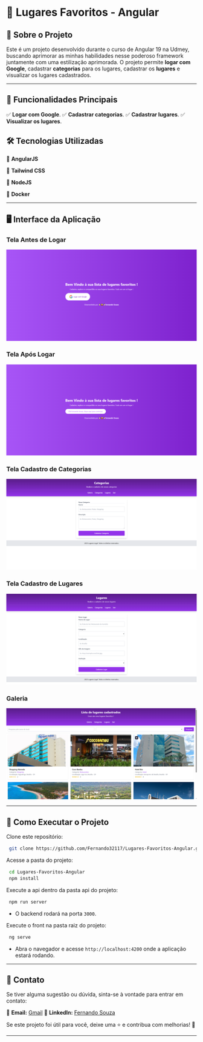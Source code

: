 # 📌 Lugares Favoritos - Angular

## 🚀 Sobre o Projeto

Este é um projeto desenvolvido durante o curso de Angular 19 na Udmey, buscando aprimorar as minhas habilidades nesse poderoso framework juntamente com uma estilização aprimorada. O projeto permite **logar com Google**, cadastrar **categorias** para os lugares, cadastrar os **lugares** e visualizar os lugares cadastrados.

---

## 🎯 Funcionalidades Principais

✅ **Logar com Google**.
✅ **Cadastrar categorias**.
✅ **Cadastrar lugares**.
✅ **Visualizar os lugares**.

## 🛠️ Tecnologias Utilizadas

🔹 **AngularJS**

🔹 **Tailwind CSS**

🔹 **NodeJS**

🔹 **Docker**

---

## 🖥️ Interface da Aplicação

### **Tela Antes de Logar**
![Tela Antes de Logar](./src//assets/home.png)

### **Tela Após Logar**
![Tela Após Logar](./src//assets/home2.png)

### **Tela Cadastro de Categorias**
![Tela Cadastro de Categorias](./src//assets/cad-categorias.png)

### **Tela Cadastro de Lugares**
![Tela Cadastro de Lugares](./src//assets/cad-lugares.png)

### **Galeria**
![Galeria](./src//assets/galeria.png)

---

## 🔧 Como Executar o Projeto

Clone este repositório:
```bash
 git clone https://github.com/Fernando32117/Lugares-Favoritos-Angular.git
```

Acesse a pasta do projeto:
```bash
 cd Lugares-Favoritos-Angular
 npm install
```

Execute a api dentro da pasta api do projeto:
```bash
 npm run server
```
- O backend rodará na porta `3000`.

Execute o front na pasta raiz do projeto:
```bash
 ng serve
```
- Abra o navegador e acesse `http://localhost:4200` onde a aplicação estará rodando.

---

## 📩 Contato

Se tiver alguma sugestão ou dúvida, sinta-se à vontade para entrar em contato:

📧 **Email:** [Gmail](nando32117@gmail.com)
💼 **LinkedIn:** [Fernando Souza](https://www.linkedin.com/in/gerfernandosouza/)

Se este projeto foi útil para você, deixe uma ⭐ e contribua com melhorias! 🚀

---

